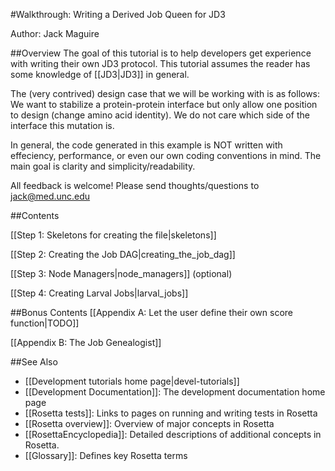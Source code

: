 #Walkthrough: Writing a Derived Job Queen for JD3

Author: Jack Maguire

##Overview
The goal of this tutorial is to help developers get experience with writing their own JD3 protocol.
This tutorial assumes the reader has some knowledge of [[JD3|JD3]] in general.

The (very contrived) design case that we will be working with is as follows:
We want to stabilize a protein-protein interface but only allow one position to design (change amino acid identity).
We do not care which side of the interface this mutation is.

In general, the code generated in this example is NOT written with effeciency, performance, or even our own coding conventions in mind.
The main goal is clarity and simplicity/readability.

All feedback is welcome! Please send thoughts/questions to jack@med.unc.edu

##Contents

[[Step 1: Skeletons for creating the file|skeletons]]

[[Step 2: Creating the Job DAG|creating_the_job_dag]]

[[Step 3: Node Managers|node_managers]] (optional)

[[Step 4: Creating Larval Jobs|larval_jobs]]

##Bonus Contents
[[Appendix A: Let the user define their own score function|TODO]]

[[Appendix B: The Job Genealogist]]

##See Also

* [[Development tutorials home page|devel-tutorials]]
* [[Development Documentation]]: The development documentation home page
* [[Rosetta tests]]: Links to pages on running and writing tests in Rosetta
* [[Rosetta overview]]: Overview of major concepts in Rosetta
* [[RosettaEncyclopedia]]: Detailed descriptions of additional concepts in Rosetta.
* [[Glossary]]: Defines key Rosetta terms